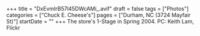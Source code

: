 +++
title = "DxEvmIrB57l45DWcAMi_.avif"
draft = false
tags = ["Photos"]
categories = ["Chuck E. Cheese's"]
pages = ["Durham, NC (3724 Mayfair St)"]
startDate = ""
+++
The store's 1-Stage in Spring 2004. PC: Keith Lam, Flickr
